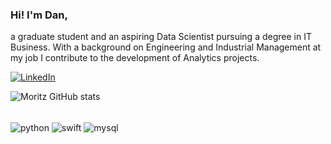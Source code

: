 ### Hi! I'm Dan, 
a graduate student and an aspiring Data Scientist pursuing a degree in IT Business.
With a background on Engineering and Industrial Management at my job I contribute to the development of Analytics projects.

[![LinkedIn](https://img.shields.io/badge/LinkedIn-0077B5?style=for-the-badge&logo=linkedin&logoColor=white)](https://www.linkedin.com/in/moritzdaniel/)

![Moritz GitHub stats](https://github-readme-stats.vercel.app/api?username=moritzdaniel&show_icons=true&theme=tokyonight)

<div style="display: inline_block"><br/>
  <img align="center" alt="python"src="https://img.shields.io/badge/Python-3776AB?style=for-the-badge&logo=python&logoColor=white"/>
  <img align="center" alt="swift"src="https://img.shields.io/badge/Swift-FA7343?style=for-the-badge&logo=swift&logoColor=white"/>
  <img align="center" alt="mysql"src="https://img.shields.io/badge/MySQL-00000F?style=for-the-badge&logo=mysql&logoColor=white"/>
</div>
